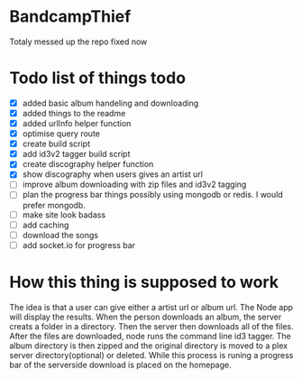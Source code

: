 BandcampThief
=============
Totaly messed up the repo fixed now

# Todo list of things todo
- [x] added basic album handeling and downloading
- [x] added things to the readme
- [x] added urlInfo helper function
- [x] optimise query route
- [x] create build script
- [x] add id3v2 tagger build script
- [x] create discography helper function
- [x] show discography when users gives an artist url
- [ ] improve album downloading with zip files and id3v2 tagging
- [ ] plan the progress bar things possibly using mongodb or redis. I would prefer mongodb.
- [ ] make site look badass
- [ ] add caching
- [ ] download the songs
- [ ] add socket.io for progress bar

# How this thing is supposed to work
The idea is that a user can give either a artist url or album url. The Node app will display the results. When the person downloads an album, the server creats a folder in a directory. Then the server then downloads all of the files. After the files are downloaded, node runs the command line id3 tagger. The album directory is then zipped and the original directory is moved to a plex server directory(optional) or deleted. While this process is runing a progress bar of the serverside download is placed on the homepage.
